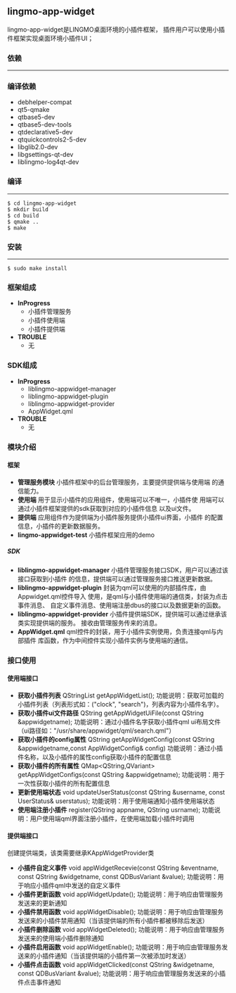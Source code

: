 ## lingmo-app-widget

lingmo-app-widget是LINGMO桌面环境的小插件框架，
插件用户可以使用小插件框架实现桌面环境小插件UI；

### 依赖

------

### 编译依赖

- debhelper-compat
- qt5-qmake
- qtbase5-dev
- qtbase5-dev-tools
- qtdeclarative5-dev
- qtquickcontrols2-5-dev
- libglib2.0-dev
- libgsettings-qt-dev
- liblingmo-log4qt-dev

### 编译

------

```shell
$ cd lingmo-app-widget
$ mkdir build
$ cd build
$ qmake ..
$ make
```

### 安装

------

```shell
$ sudo make install
```


### 框架组成
  - **InProgress**
    - 小插件管理服务
    - 小插件使用端
    - 小插件提供端
  - **TROUBLE**
    - 无
### SDK组成
  - **InProgress**
    - liblingmo-appwidget-manager
    - liblingmo-appwidget-plugin
    - liblingmo-appwidget-provider
    - AppWidget.qml
  - **TROUBLE**
    - 无

### 模块介绍
#### 框架
  - **管理服务模块**
     小插件框架中的后台管理服务，主要提供提供端与使用端
     的通信能力。
  - **使用端**
     用于显示小插件的应用组件，使用端可以不唯一，小插件使
     用端可以通过小插件框架提供的sdk获取到对应的小插件信息
     以及ui文件。
  - **提供端**
     应用组件作为提供端为小插件服务提供小插件ui界面，小插件
     的配置信息，小插件的更新数据服务。
  - **lingmo-appwidget-test**
     小插件框架应用的demo

##### SDK
  - **liblingmo-appwidget-manager**
     小插件管理服务接口SDK，用户可以通过该接口获取到小插件
     的信息，提供端可以通过管理服务接口推送更新数据。
  - **liblingmo-appwidget-plugin**
     封装为qml可以使用的内部插件库，由Appwidget.qml控件导入
     使用，是qml与小插件使用端的通信类，封装为点击事件消息、
     自定义事件消息、使用端注册dbus的接口以及数据更新的函数。
  - **liblingmo-appwidget-provider**
     小插件提供端SDK，提供端可以通过继承该类实现提供端的服务。
     接收由管理服务传来的消息。
  - **AppWidget.qml**
     qml控件的封装，用于小插件实例使用，负责连接qml与内部插件
     库函数，作为中间控件实现小插件实例与使用端的通信。
### 接口使用
#### 使用端接口
  - **获取小插件列表**
     QStringList getAppWidgetList();
     功能说明：获取可加载的小插件列表（列表形式如：("clock", "search")，列表内容为小插件名字）。
  - **获取小插件ui文件路径**
     QString getAppWidgetUiFile(const QString &appwidgetname);
     功能说明：通过小插件名字获取小插件qml ui布局文件（ui路径如："/usr/share/appwidget/qml/search.qml"）
  - **获取小插件的config属性**
     QString getAppWidgetConfig(const QString &appwidgetname,const AppWidgetConfig& config)
     功能说明：通过小插件名称，以及小插件的属性config获取小插件的配置信息
  - **获取小插件的所有属性**
     QMap<QString,QVariant> getAppWidgetConfigs(const QString &appwidgetname);
     功能说明：用于一次性获取小插件的所有配置信息
  - **更新使用端状态**
     void updateUserStatus(const QString &username, const UserStatus& userstatus);
     功能说明：用于使用端通知小插件使用端状态
  - **使用端注册小插件**
     register(QString appname, QString usrname);
     功能说明：用户使用端qml界面注册小插件，在使用端加载小插件时调用
#### 提供端接口
   创建提供端类，该类需要继承KAppWidgetProvider类
  - **小插件自定义事件**
     void appWidgetRecevie(const QString &eventname, const QString &widgetname, const QDBusVariant &value);
     功能说明：用于响应小插件qml中发送的自定义事件
  -  **小插件更新函数**
     void appWidgetUpdate();
     功能说明：用于响应由管理服务发送来的更新通知
  -  **小插件禁用函数**
     void appWidgetDisable();
     功能说明：用于响应由管理服务发送来的小插件禁用通知（当该提供端的所有小插件都被移除后发送）
  -  **小插件删除函数**
     void appWidgetDeleted();
     功能说明：用于响应由管理服务发送来的使用端小插件删除通知
  -  **小插件启用函数**
     void appWidgetEnable();
     功能说明：用于响应由管理服务发送来的小插件通知（当该提供端的小插件第一次被添加时发送）
  -  **小插件点击函数**
     void appWidgetClicked(const QString &widgetname, const QDBusVariant &value);
     功能说明：用于响应由管理服务发送来的小插件点击事件通知
